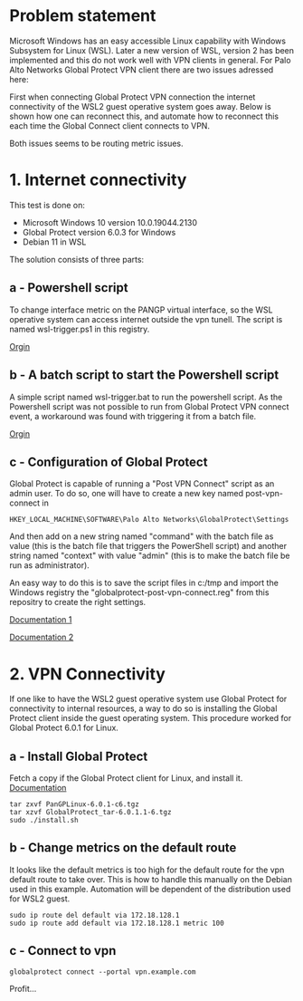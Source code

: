 # Problem statement

Microsoft Windows has an easy accessible Linux capability with Windows Subsystem for Linux (WSL). Later a new version of WSL, version 2 has been implemented and this do not work well with VPN clients in general. For Palo Alto Networks Global Protect VPN client there are two issues adressed here:

First when connecting Global Protect VPN connection the internet connectivity of the WSL2 guest operative system goes away. Below is shown how one can reconnect this, and automate how to reconnect this each time the Global Connect client connects to VPN.

Both issues seems to be routing metric issues.

# 1. Internet connectivity

This test is done on:
- Microsoft Windows 10 version 10.0.19044.2130
- Global Protect version 6.0.3 for Windows
- Debian 11 in WSL 

The solution consists of three parts:

## a - Powershell script 

To change interface metric on the PANGP virtual interface, so the WSL operative system can access internet outside the vpn tunell. The script is named wsl-trigger.ps1 in this registry.

[Orgin](https://github.com/microsoft/WSL/issues/5068#issuecomment-1268171185)

## b - A batch script to start the Powershell script

A simple script named wsl-trigger.bat to run the powershell script. As the Powershell script was not possible to run from Global Protect VPN connect event, a workaround was found with triggering it from a batch file.

[Orgin](https://www.howtogeek.com/204088/how-to-use-a-batch-file-to-make-powershell-scripts-easier-to-run/)

## c - Configuration of Global Protect 

Global Protect is capable of running a "Post VPN Connect" script as an admin user. To do so, one will have to create a new key named post-vpn-connect in 

```
HKEY_LOCAL_MACHINE\SOFTWARE\Palo Alto Networks\GlobalProtect\Settings
```

And then add on a new string named "command" with the batch file as value (this is the batch file that triggers the PowerShell script)
and another string named "context" with value "admin" (this is to make the batch file be run as administrator).

An easy way to do this is to save the script files in c:/tmp and import the Windows registry the "globalprotect-post-vpn-connect.reg" from this repositry to create the right settings.  

[Documentation 1](https://docs.paloaltonetworks.com/globalprotect/9-1/globalprotect-admin/globalprotect-apps/deploy-app-settings-transparently/deploy-app-settings-to-windows-endpoints/deploy-scripts-using-the-windows-registry#id3084dca9-6653-47b8-8154-598a4099049d) 

[Documentation 2](https://docs.paloaltonetworks.com/globalprotect/9-1/globalprotect-admin/globalprotect-apps/deploy-app-settings-transparently/customizable-app-settings/script-deployment-options)


# 2. VPN Connectivity

If one like to have the WSL2 guest operative system use Global Protect for connectivity to internal resources, a way to do so is installing the Global Protect client inside the guest operating system. This procedure worked for Global Protect 6.0.1 for Linux. 

## a - Install Global Protect

Fetch a copy if the Global Protect client for Linux, and install it. [Documentation](https://docs.paloaltonetworks.com/globalprotect/5-1/globalprotect-app-user-guide/globalprotect-app-for-linux/use-the-globalprotect-app-for-linux)

```
tar zxvf PanGPLinux-6.0.1-c6.tgz
tar xzvf GlobalProtect_tar-6.0.1.1-6.tgz
sudo ./install.sh
```
## b - Change metrics on the default route

It looks like the default metrics is too high for the default route for the vpn default route to take over. This is how to handle this manually on the Debian used in this example. Automation will be dependent of the distribution used for WSL2 guest. 

```
sudo ip route del default via 172.18.128.1
sudo ip route add default via 172.18.128.1 metric 100
```
 

## c - Connect to vpn
```
globalprotect connect --portal vpn.example.com
```

Profit...

